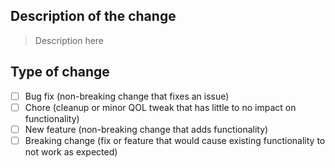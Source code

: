 ## Description of the change

> Description here

## Type of change

- [ ] Bug fix (non-breaking change that fixes an issue)
- [ ] Chore (cleanup or minor QOL tweak that has little to no impact on functionality)
- [ ] New feature (non-breaking change that adds functionality)
- [ ] Breaking change (fix or feature that would cause existing functionality to not work as expected)
